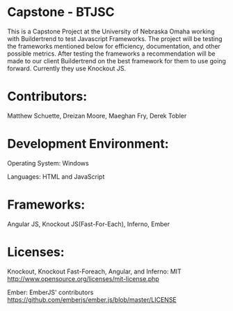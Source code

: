 # Capstone - BTJSC
This is a Capstone Project at the University of Nebraska Omaha working with Buildertrend to test Javascript Frameworks.
The project will be testing the frameworks mentioned below for efficiency, documentation, and other possible metrics.
After testing the frameworks a recommendation will be made to our client Buildertrend on the best framework for them to use going forward. Currently they use Knockout JS.

# Contributors: 
Matthew Schuette, Dreizan Moore, Maeghan Fry, Derek Tobler

# Development Environment:
Operating System: Windows

Languages: HTML and JavaScript

# Frameworks:
Angular JS, Knockout JS(Fast-For-Each), Inferno, Ember

# Licenses:
Knockout, Knockout Fast-Foreach, Angular, and Inferno: MIT http://www.opensource.org/licenses/mit-license.php

Ember: EmberJS' contributors https://github.com/emberjs/ember.js/blob/master/LICENSE
